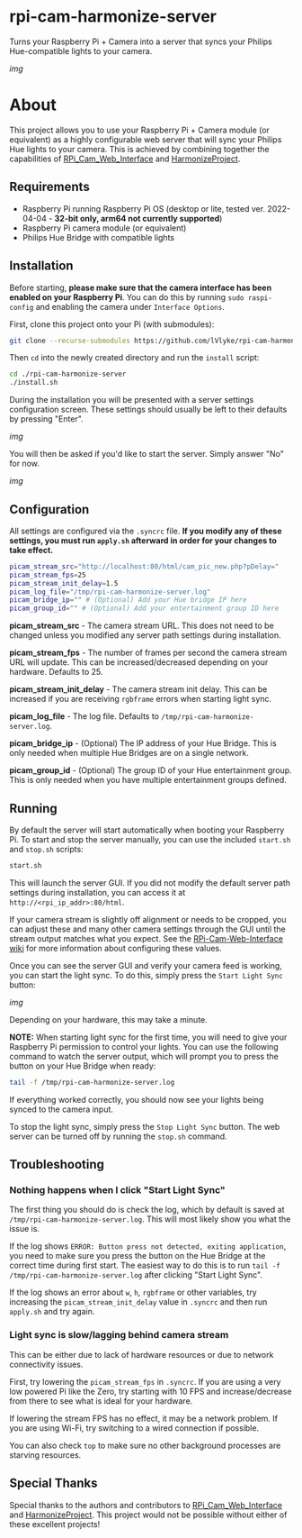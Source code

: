 # rpi-cam-harmonize-server

Turns your Raspberry Pi + Camera into a server that syncs your Philips Hue-compatible lights to your camera.

*img*

# About

This project allows you to use your Raspberry Pi + Camera module (or equivalent) as a highly configurable web server that will sync your Philips Hue lights to your camera. This is achieved by combining together the capabilities of [RPi_Cam_Web_Interface](https://github.com/silvanmelchior/RPi_Cam_Web_Interface) and [HarmonizeProject](https://github.com/MCPCapital/HarmonizeProject).

## Requirements

* Raspberry Pi running Raspberry Pi OS (desktop or lite, tested ver. 2022-04-04 - **32-bit only, arm64 not currently supported**)
* Raspberry Pi camera module (or equivalent)
* Philips Hue Bridge with compatible lights

## Installation

Before starting, **please make sure that the camera interface has been enabled on your Raspberry Pi**. You can do this by running `sudo raspi-config` and enabling the camera under `Interface Options`.

First, clone this project onto your Pi (with submodules):

```bash
git clone --recurse-submodules https://github.com/lVlyke/rpi-cam-harmonize-server
```

Then `cd` into the newly created directory and run the `install` script:

```bash
cd ./rpi-cam-harmonize-server
./install.sh
```

During the installation you will be presented with a server settings configuration screen. These settings should usually be left to their defaults by pressing "Enter".

*img*

You will then be asked if you'd like to start the server. Simply answer "No" for now.

*img*

## Configuration

All settings are configured via the `.syncrc` file. **If you modify any of these settings, you must run `apply.sh` afterward in order for your changes to take effect.**

```bash
picam_stream_src="http://localhost:80/html/cam_pic_new.php?pDelay="
picam_stream_fps=25
picam_stream_init_delay=1.5
picam_log_file="/tmp/rpi-cam-harmonize-server.log"
picam_bridge_ip="" # (Optional) Add your Hue bridge IP here
picam_group_id="" # (Optional) Add your entertainment group ID here
```

**picam_stream_src** - The camera stream URL. This does not need to be changed unless you modified any server path settings during installation.

**picam_stream_fps** - The number of frames per second the camera stream URL will update. This can be increased/decreased depending on your hardware. Defaults to 25.

**picam_stream_init_delay** - The camera stream init delay. This can be increased if you are receiving `rgbframe` errors when starting light sync.

**picam_log_file** - The log file. Defaults to `/tmp/rpi-cam-harmonize-server.log`.

**picam_bridge_ip** - (Optional) The IP address of your Hue Bridge. This is only needed when multiple Hue Bridges are on a single network.

**picam_group_id** - (Optional) The group ID of your Hue entertainment group. This is only needed when you have multiple entertainment groups defined.

## Running

By default the server will start automatically when booting your Raspberry Pi. To start and stop the server manually, you can use the included `start.sh` and `stop.sh` scripts:

```bash
start.sh
```

This will launch the server GUI. If you did not modify the default server path settings during installation, you can access it at `http://<rpi_ip_addr>:80/html`.

If your camera stream is slightly off alignment or needs to be cropped, you can adjust these and many other camera settings through the GUI until the stream output matches what you expect. See the [RPi-Cam-Web-Interface wiki](https://elinux.org/RPi-Cam-Web-Interface) for more information about configuring these values.

Once you can see the server GUI and verify your camera feed is working, you can start the light sync. To do this, simply press the `Start Light Sync` button:

*img*

Depending on your hardware, this may take a minute.

**NOTE:** When starting light sync for the first time, you will need to give your Raspberry Pi permission to control your lights. You can use the following command to watch the server output, which will prompt you to press the button on your Hue Bridge when ready:

```bash
tail -f /tmp/rpi-cam-harmonize-server.log
```

If everything worked correctly, you should now see your lights being synced to the camera input.

To stop the light sync, simply press the `Stop Light Sync` button. The web server can be turned off by running the `stop.sh` command.

## Troubleshooting

### Nothing happens when I click "Start Light Sync"

The first thing you should do is check the log, which by default is saved at `/tmp/rpi-cam-harmonize-server.log`. This will most likely show you what the issue is. 

If the log shows `ERROR: Button press not detected, exiting application`, you need to make sure you press the button on the Hue Bridge at the correct time during first start. The easiest way to do this is to run `tail -f /tmp/rpi-cam-harmonize-server.log` after clicking "Start Light Sync".

If the log shows an error about `w`, `h`, `rgbframe` or other variables, try increasing the `picam_stream_init_delay` value in `.syncrc` and then run `apply.sh` and try again.

### Light sync is slow/lagging behind camera stream

This can be either due to lack of hardware resources or due to network connectivity issues.

First, try lowering the `picam_stream_fps` in `.syncrc`. If you are using a very low powered Pi like the Zero, try starting with 10 FPS and increase/decrease from there to see what is ideal for your hardware.

If lowering the stream FPS has no effect, it may be a network problem. If you are using Wi-Fi, try switching to a wired connection if possible. 

You can also check `top` to make sure no other background processes are starving resources.

## Special Thanks

Special thanks to the authors and contributors to [RPi_Cam_Web_Interface](https://github.com/silvanmelchior/RPi_Cam_Web_Interface) and [HarmonizeProject](https://github.com/MCPCapital/HarmonizeProject). This project would not be possible without either of these excellent projects!